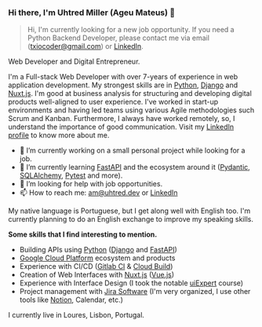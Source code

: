 ### Hi there, I'm Uhtred Miller (Ageu Mateus) 👋

> Hi, I'm currently looking for a new job opportunity. If you need a Python Backend Developer, please contact me via email (txiocoder@gmail.com) or [LinkedIn](https://linkedin.com/in/uhtredmiller).

Web Developer and Digital Entrepreneur.

I'm a Full-stack Web Developer with over 7-years of experience in web application development. My strongest skills are in [Python](https://python.org), [Django](https://djangoproject.com) and [Nuxt.js](https://nuxt.com). I'm good at business analysis for structuring and developing digital products well-aligned to user experience. I've worked in start-up environments and having led teams using various Agile methodologies such Scrum and Kanban. Furthermore, I always have worked remotely, so, I understand the importance of good communication. Visit my [LinkedIn profile](https://linkedin.com/in/uhtredmiller) to know more about me.

- 🔭 I’m currently working on a small personal project while looking for a job.
- 🌱 I’m currently learning [FastAPI](https://fastapi.tiangolo.com/) and the ecosystem around it ([Pydantic](https://docs.pydantic.dev/latest/), [SQLAlchemy](https://www.sqlalchemy.org/), [Pytest](https://docs.pytest.org/en) and more).
- 🤔 I’m looking for help with job opportunities.
- 📫 How to reach me: am@uhtred.dev or [LinkedIn](https://linkedin.com/in/uhtredmiller)

My native language is Portuguese, but I get along well with English too. I'm currently planning to do an English exchange to improve my speaking skills.

**Some skills that I find interesting to mention.**

- Building APIs using [Python](https://python.org) ([Django](https://djangoproject.com) and [FastAPI](https://fastapi.tiangolo.com/))
- [Google Cloud Platform](https://cloud.google.com/products) ecosystem and products
- Experience with CI/CD ([Gitlab CI](https://gitlab.com/) & [Cloud Build](https://cloud.google.com/build))
- Creation of Web Interfaces with [Nuxt.js](https://nuxt.com/) ([Vue.js](https://vuejs.org/))
- Experience with Interface Design (I took the notable [uiExpert](https://uiexpert.com.br/) course)
- Project management with [Jira Software](https://www.atlassian.com/software/jira) (I'm very organized, I use other tools like [Notion](https://www.notion.so/), Calendar, etc.)

I currently live in Loures, Lisbon, Portugal.

<!--
**uhttred/uhttred** is a ✨ _special_ ✨ repository because its `README.md` (this file) appears on your GitHub profile.

Here are some ideas to get you started:

- 🔭 I’m currently working on ...
- 🌱 I’m currently learning ...
- 👯 I’m looking to collaborate on ...
- 🤔 I’m looking for help with ...
- 💬 Ask me about ...
- 📫 How to reach me: ...
- 😄 Pronouns: ...
- ⚡ Fun fact: ...
-->
